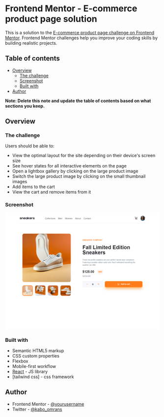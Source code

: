 # Frontend Mentor - E-commerce product page solution

This is a solution to the [E-commerce product page challenge on Frontend Mentor](https://www.frontendmentor.io/challenges/ecommerce-product-page-UPsZ9MJp6). Frontend Mentor challenges help you improve your coding skills by building realistic projects.

## Table of contents

- [Overview](#overview)
  - [The challenge](#the-challenge)
  - [Screenshot](#screenshot)
  - [Built with](#built-with)
- [Author](#author)

**Note: Delete this note and update the table of contents based on what sections you keep.**

## Overview

### The challenge

Users should be able to:

- View the optimal layout for the site depending on their device's screen size
- See hover states for all interactive elements on the page
- Open a lightbox gallery by clicking on the large product image
- Switch the large product image by clicking on the small thumbnail images
- Add items to the cart
- View the cart and remove items from it

### Screenshot

![](./screenshot.png)



### Built with

- Semantic HTML5 markup
- CSS custom properties
- Flexbox
- Mobile-first workflow
- [React](https://reactjs.org/) - JS library
- [tailwind css] - css framework



## Author
- Frontend Mentor - [@yourusername](https://www.frontendmentor.io/profile/Omrankabo)
- Twitter - [@kabo_omrans](https://twitter.com/kabo_omran)
